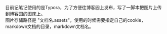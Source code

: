 目前记笔记使用的是Typora，为了方便往博客园上发布，写了一脚本把图片上传到博客园的图床上。<br/>
图片存储路径是 "文档名.assets"，使用的时候需要指定自己的cookie，markdown文档的目录，markdown文档名。
